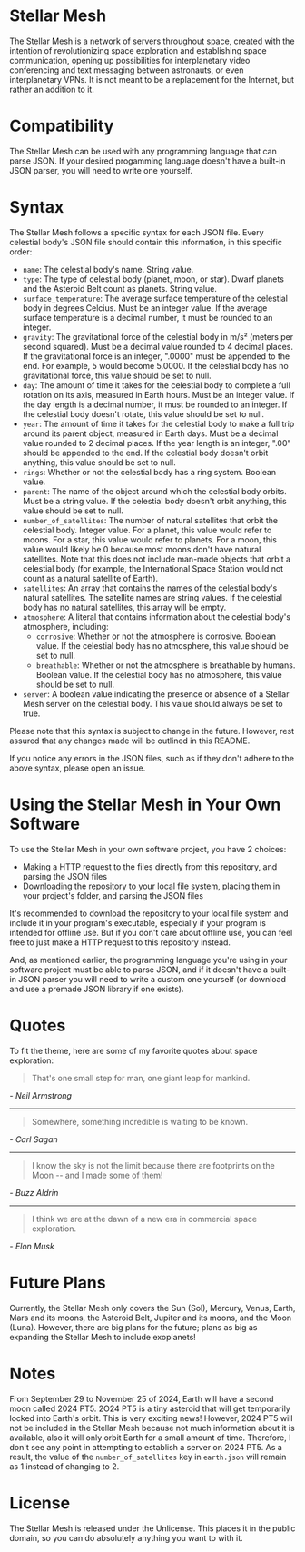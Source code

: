 # Stellar Mesh
The Stellar Mesh is a network of servers throughout space, created with the intention of revolutionizing space exploration and establishing space communication, opening up possibilities for interplanetary video conferencing and text messaging between astronauts, or even interplanetary VPNs. It is not meant to be a replacement for the Internet, but rather an addition to it.

# Compatibility
The Stellar Mesh can be used with any programming language that can parse JSON. If your desired progamming language doesn't have a built-in JSON parser, you will need to write one yourself.

# Syntax
The Stellar Mesh follows a specific syntax for each JSON file. Every celestial body's JSON file should contain this information, in this specific order:

- `name`: The celestial body's name. String value.
- `type`: The type of celestial body (planet, moon, or star). Dwarf planets and the Asteroid Belt count as planets. String value.
- `surface_temperature`: The average surface temperature of the celestial body in degrees Celcius. Must be an integer value. If the average surface temperature is a decimal number, it must be rounded to an integer.
- `gravity`: The gravitational force of the celestial body in m/s² (meters per second squared). Must be a decimal value rounded to 4 decimal places. If the gravitational force is an integer, ".0000" must be appended to the end. For example, 5 would become 5.0000. If the celestial body has no gravitational force, this value should be set to null.
- `day`: The amount of time it takes for the celestial body to complete a full rotation on its axis, measured in Earth hours. Must be an integer value. If the day length is a decimal number, it must be rounded to an integer. If the celestial body doesn't rotate, this value should be set to null.
- `year`: The amount of time it takes for the celestial body to make a full trip around its parent object, measured in Earth days. Must be a decimal value rounded to 2 decimal places. If the year length is an integer, ".00" should be appended to the end. If the celestial body doesn't orbit anything, this value should be set to null.
- `rings`: Whether or not the celestial body has a ring system. Boolean value.
- `parent`: The name of the object around which the celestial body orbits. Must be a string value. If the celestial body doesn't orbit anything, this value should be set to null.
- `number_of_satellites`: The number of natural satellites that orbit the celestial body. Integer value. For a planet, this value would refer to moons. For a star, this value would refer to planets. For a moon, this value would likely be 0 because most moons don't have natural satellites. Note that this does not include man-made objects that orbit a celestial body (for example, the International Space Station would not count as a natural satellite of Earth).
- `satellites`: An array that contains the names of the celestial body's natural satellites. The satellite names are string values. If the celestial body has no natural satellites, this array will be empty.
- `atmosphere`: A literal that contains information about the celestial body's atmosphere, including:
    - `corrosive`: Whether or not the atmosphere is corrosive. Boolean value. If the celestial body has no atmosphere, this value should be set to null.
    - `breathable`: Whether or not the atmosphere is breathable by humans. Boolean value. If the celestial body has no atmosphere, this value should be set to null.
- `server`: A boolean value indicating the presence or absence of a Stellar Mesh server on the celestial body. This value should always be set to true.

Please note that this syntax is subject to change in the future. However, rest assured that any changes made will be outlined in this README.

If you notice any errors in the JSON files, such as if they don't adhere to the above syntax, please open an issue.

# Using the Stellar Mesh in Your Own Software
To use the Stellar Mesh in your own software project, you have 2 choices:

- Making a HTTP request to the files directly from this repository, and parsing the JSON files
- Downloading the repository to your local file system, placing them in your project's folder, and parsing the JSON files

It's recommended to download the repository to your local file system and include it in your program's executable, especially if your program is intended for offline use. But if you don't care about offline use, you can feel free to just make a HTTP request to this repository instead.

And, as mentioned earlier, the programming language you're using in your software project must be able to parse JSON, and if it doesn't have a built-in JSON parser you will need to write a custom one yourself (or download and use a premade JSON library if one exists).

# Quotes
To fit the theme, here are some of my favorite quotes about space exploration:

> That's one small step for man, one giant leap for mankind.

*- Neil Armstrong*

---

> Somewhere, something incredible is waiting to be known.

*- Carl Sagan*

---

> I know the sky is not the limit because there are footprints on the Moon -- and I made some of them!

*- Buzz Aldrin*

---

> I think we are at the dawn of a new era in commercial space exploration.

*- Elon Musk*

# Future Plans
Currently, the Stellar Mesh only covers the Sun (Sol), Mercury, Venus, Earth, Mars and its moons, the Asteroid Belt, Jupiter and its moons, and the Moon (Luna). However, there are big plans for the future; plans as big as expanding the Stellar Mesh to include exoplanets!

# Notes
From September 29 to November 25 of 2024, Earth will have a second moon called 2024 PT5. 2O24 PT5 is a tiny asteroid that will get temporarily locked into Earth's orbit. This is very exciting news! However, 2024 PT5 will not be included in the Stellar Mesh because not much information about it is available, also it will only orbit Earth for a small amount of time. Therefore, I don't see any point in attempting to establish a server on 2024 PT5. As a result, the value of the `number_of_satellites` key in `earth.json` will remain as 1 instead of changing to 2.

# License
The Stellar Mesh is released under the Unlicense. This places it in the public domain, so you can do absolutely anything you want to with it.
